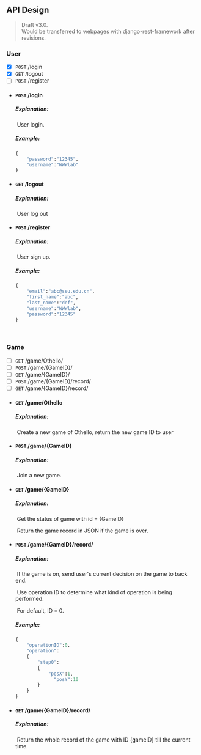 ## API Design

> Draft v3.0.   
> Would be transferred to webpages with django-rest-framework after revisions.

### User

- [x] ``POST``  /login
- [x] ``GET`` /logout
- [ ] ``POST`` /register

* #### ``POST``  /login 

  ##### Explanation: 

  ​	User login.

  ##### Example:

  ```python
  {
      "password":"12345",
      "username":"WWWlab"
  }
  ```


* #### ``GET`` /logout

  ##### Explanation: 

  ​	User log out

* #### ``POST`` /register

  ##### Explanation:

  ​	User sign up.

  ##### Example:

  ```python
  {
      "email":"abc@seu.edu.cn",
      "first_name":"abc",
      "last_name":"def",
      "username":"WWWlab",
      "password":"12345"
  }
  ```
  ​



### Game

- [ ] ``GET`` /game/Othello/
- [ ] ``POST`` /game/{GameID}/
- [ ] ``GET`` /game/{GameID}/
- [ ] ``POST`` /game/{GameID}/record/
- [ ] ``GET`` /game/{GameID}/record/

* #### ``GET`` /game/Othello

  ##### Explanation:

  ​	Create a new game of Othello, return the new game ID to user


* #### ``POST`` /game/{GameID}

  ##### Explanation:

  ​	Join a new game.

* #### ``GET`` /game/{GameID}

  ##### Explanation:

  ​	Get the status of game with id = {GameID}

  ​	Return the game record in JSON if the game is over.

* #### ``POST`` /game/{GameID}/record/

  ##### Explanation:

  ​	If the game is on, send user's current decision on the game to back end. 

  ​	Use operation ID to determine what kind of operation is being performed.

  ​	For default, ID = 0.

  ##### Example:

  ```python
  {
      "operationID":0,
      "operation":
      {
          "step0":
          {
              "posX":1,
     			"posY":10
          }
      }
  }
  ```

* #### ``GET`` /game/{GameID}/record/

  ##### Explanation:

  ​	Return the whole record of the game with ID {gameID} till the current time.

